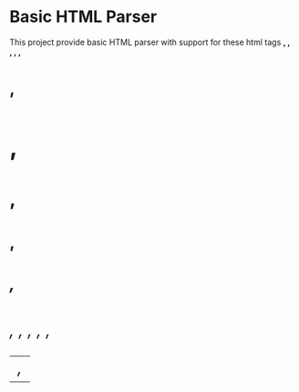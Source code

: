 # Basic HTML Parser

This project provide basic HTML parser with support for these html tags <b>, <body>, <br>, <doctype>, <h>, <h1>, <h2>, <h3>, <h4>, <h5>, <h6>, <head>, <html>, <i>, <table>, <td>, <title>, <tr> and <u>. The project also include Rspec unit tests for testing and debugging.

# Run
* `./main.rb` or `ruby main.rb`

# Run unit tests
* `rspec ./spec/`

# Screenshots

## Run
![HTMLParser run](screenshots/run.png)

## RSpec Unit Tests
![HTMLParser rspec](screenshots/rspec.png)

# License - GNU LGPL 2

```
# ***************************************************************************
# *   Copyright (C) 2013 by Marek Hakala   *
# *   hakala.marek@gmail.com   *
# *
# *   Semester project for MI-RUB @ CTU FIT
# *   Topic: HTML parser
# *                                                                         *
# *   This program is free software; you can redistribute it and/or modify  *
# *   it under the terms of the GNU Library General Public License as       *
# *   published by the Free Software Foundation; either version 2 of the    *
# *   License, or (at your option) any later version.                       *
# *                                                                         *
# *   This program is distributed in the hope that it will be useful,       *
# *   but WITHOUT ANY WARRANTY; without even the implied warranty of        *
# *   MERCHANTABILITY or FITNESS FOR A PARTICULAR PURPOSE.  See the         *
# *   GNU General Public License for more details.                          *
# *                                                                         *
# *   You should have received a copy of the GNU Library General Public     *
# *   License along with this program; if not, write to the                 *
# *   Free Software Foundation, Inc.,                                       *
# *   59 Temple Place - Suite 330, Boston, MA  02111-1307, USA.             *
# ***************************************************************************/
```
